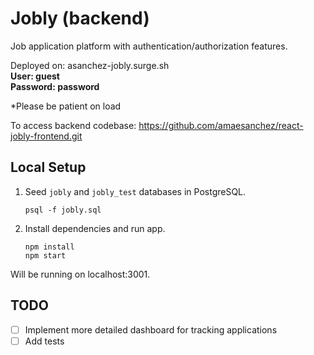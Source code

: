 # Jobly (backend)
Job application platform with authentication/authorization features.

Deployed on: asanchez-jobly.surge.sh  
**User: guest  
Password: password**  

*Please be patient on load

To access backend codebase: https://github.com/amaesanchez/react-jobly-frontend.git

## Local Setup

1. Seed `jobly` and `jobly_test` databases in PostgreSQL.

    ```
    psql -f jobly.sql
    ```
    
2. Install dependencies and run app.

    ```
    npm install
    npm start
    ```
    
Will be running on localhost:3001.

## TODO
- [ ] Implement more detailed dashboard for tracking applications
- [ ] Add tests
